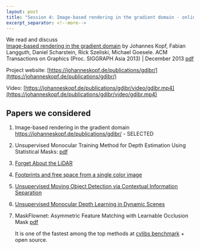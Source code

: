 ```yaml
---
layout: post
title: "Session 4: Image-based rendering in the gradient domain - online"
excerpt_separator: <!--more-->
---
```



We read and discuss   
[Image-based rendering in the gradient domain](https://johanneskopf.de/publications/gdibr/paper/gradient_domain_IBR.pdf) 
by Johannes Kopf, Fabian Langguth, Daniel Scharstein, Rick Szeliski, Michael Goesele.
ACM Transactions on Graphics (Proc. SIGGRAPH Asia 2013) | December 2013
[pdf](https://johanneskopf.de/publications/gdibr/paper/gradient_domain_IBR.pdf)

Project website: [https://johanneskopf.de/publications/gdibr/](https://johanneskopf.de/publications/gdibr/) 


Video: [https://johanneskopf.de/publications/gdibr/video/gdibr.mp4](https://johanneskopf.de/publications/gdibr/video/gdibr.mp4)

<!--more-->

## Papers we considered


1. Image-based rendering in the gradient domain https://johanneskopf.de/publications/gdibr/ - SELECTED
2. Unsupervised Monocular Training Method for Depth Estimation Using Statistical Masks: 
    [pdf](https://ieeexplore.ieee.org/stamp/stamp.jsp?tp=&arnumber=9233348)
3. [Forget About the LiDAR](https://arxiv.org/pdf/2008.03633.pdf)
4. [Footprints and free space from a single color image](https://arxiv.org/abs/2004.06376)
5. [Unsupervised Moving Object Detection via Contextual Information Separation](https://arxiv.org/abs/1901.03360)   
6. [Unsupervised Monocular Depth Learning in Dynamic Scenes](https://arxiv.org/pdf/2010.16404.pdf)
7. MaskFlownet: Asymmetric Feature Matching with Learnable Occlusion Mask [pdf](https://openaccess.thecvf.com/content_CVPR_2020/papers/Zhao_MaskFlownet_Asymmetric_Feature_Matching_With_Learnable_Occlusion_Mask_CVPR_2020_paper.pdf) 

    It is one of the fastest among the top methods at [cvlibs benchmark](http://www.cvlibs.net/datasets/kitti/eval_scene_flow.php?benchmark=flow) 
    \+ open source.
